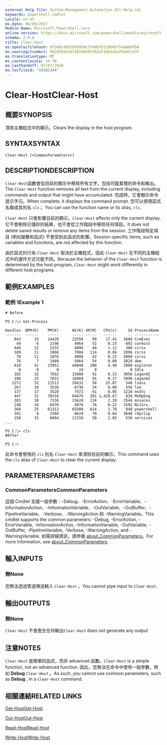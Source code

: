 ```yaml
---
external help file: System.Management.Automation.dll-Help.xml
keywords: powershell,cmdlet
Locale: en-US
ms.date: 06/09/2017
Module Name: Microsoft.PowerShell.Core
online version: https://docs.microsoft.com/powershell/module/microsoft.powershell.core/functions/clear-host?view=powershell-5.1&WT.mc_id=ps-gethelp
schema: 2.0.0
title: Clear-Host
ms.openlocfilehash: 973d8c4952b99954c3f40bfd11966b754a0607b8
ms.sourcegitcommit: 9b28fb9a3d72655bb63f62af18b3a5af6a05cd3f
ms.translationtype: MT
ms.contentlocale: zh-TW
ms.lasthandoff: 07/07/2020
ms.locfileid: "93202344"
---
```

# <span data-ttu-id="08175-103">Clear-Host</span><span class="sxs-lookup"><span data-stu-id="08175-103">Clear-Host</span></span>

## <span data-ttu-id="08175-104">概要</span><span class="sxs-lookup"><span data-stu-id="08175-104">SYNOPSIS</span></span>

<span data-ttu-id="08175-105">清除主機程式中的顯示。</span><span class="sxs-lookup"><span data-stu-id="08175-105">Clears the display in the host program.</span></span>

## <span data-ttu-id="08175-106">SYNTAX</span><span class="sxs-lookup"><span data-stu-id="08175-106">SYNTAX</span></span>

```
Clear-Host [<CommonParameters>]
```

## <span data-ttu-id="08175-107">DESCRIPTION</span><span class="sxs-lookup"><span data-stu-id="08175-107">DESCRIPTION</span></span>

<span data-ttu-id="08175-108">`Clear-Host`函數會從目前的顯示中移除所有文字，包括可能累積的命令和輸出。</span><span class="sxs-lookup"><span data-stu-id="08175-108">The `Clear-Host` function removes all text from the current display, including commands and output that might have accumulated.</span></span> <span data-ttu-id="08175-109">完成時，它會顯示命令提示字元。</span><span class="sxs-lookup"><span data-stu-id="08175-109">When complete, it displays the command prompt.</span></span> <span data-ttu-id="08175-110">您可以使用函式名稱或其別名 `cls` 。</span><span class="sxs-lookup"><span data-stu-id="08175-110">You can use the function name or its alias, `cls`.</span></span>

<span data-ttu-id="08175-111">`Clear-Host` 只會影響目前的顯示。</span><span class="sxs-lookup"><span data-stu-id="08175-111">`Clear-Host` affects only the current display.</span></span> <span data-ttu-id="08175-112">它不會刪除已儲存的結果，也不會從工作階段中移除任何項目。</span><span class="sxs-lookup"><span data-stu-id="08175-112">It does not delete saved results or remove any items from the session.</span></span> <span data-ttu-id="08175-113">工作階段特定項目 (例如變數和函式) 不會受到此函式的影響。</span><span class="sxs-lookup"><span data-stu-id="08175-113">Session-specific items, such as variables and functions, are not affected by this function.</span></span>

<span data-ttu-id="08175-114">由於函式的行為 `Clear-Host` 取決於主機程式，因此 `Clear-Host` 在不同的主機程式中的運作方式可能不同。</span><span class="sxs-lookup"><span data-stu-id="08175-114">Because the behavior of the `Clear-Host` function is determined by the host program, `Clear-Host` might work differently in different host programs.</span></span>

## <span data-ttu-id="08175-115">範例</span><span class="sxs-lookup"><span data-stu-id="08175-115">EXAMPLES</span></span>

### <span data-ttu-id="08175-116">範例 1</span><span class="sxs-lookup"><span data-stu-id="08175-116">Example 1</span></span>

```
# Before

PS C:\> Get-Process

Handles  NPM(K)    PM(K)      WS(K) VM(M)   CPU(s)     Id ProcessName
-------  ------    -----      ----- -----   ------     -- -----------
    843      33    14428      22556    99    17.41   1688 CcmExec
     44       6     2196       4964    52     0.23    692 conhost
    646      12     2332       4896    49     1.12    388 csrss
    189      11     2860       7084   114     0.66   2896 csrss
     78      11     1876       4008    42     0.22   4000 csrss
     76       7     1848       5064    54     0.08   1028 dwm
    610      41    23952      44048   208     4.40   2080 explorer
      0       0        0         24     0               0 Idle
    182      32     7692      15980    91     0.23   3056 LogonUI
    186      25     7832      16068    91     0.27   3996 LogonUI
   1272      32    11512      20432    58    25.07    548 lsass
    267      10     3536       6736    34     0.80    556 lsm
    137      17     3520       7472    61     0.05   1220 msdtc
    447      31    70316      84476   201 1,429.67    836 MsMpEng
    265      18     7136      15628   134     2.20   3544 msseces
    248      16     6476       4076    76     0.22   1592 NisSrv
    368      25    61312      65508   614     1.78    848 powershell
    101       8     2304       6624    70     0.64   3648 rdpclip
    258      15     6804      12156    50     2.65    536 services
...

PS C:\> cls
#After

PS C:>
```

<span data-ttu-id="08175-117">此命令會使用的 `cls` 別名 `Clear-Host` 來清除目前的顯示。</span><span class="sxs-lookup"><span data-stu-id="08175-117">This command uses the `cls` alias of `Clear-Host` to clear the current display.</span></span>

## <span data-ttu-id="08175-118">PARAMETERS</span><span class="sxs-lookup"><span data-stu-id="08175-118">PARAMETERS</span></span>

### <span data-ttu-id="08175-119">CommonParameters</span><span class="sxs-lookup"><span data-stu-id="08175-119">CommonParameters</span></span>
<span data-ttu-id="08175-120">這個 Cmdlet 支援一般參數：-Debug、-ErrorAction、-ErrorVariable、-InformationAction、-InformationVariable、-OutVariable、-OutBuffer、-PipelineVariable、-Verbose、-WarningAction 和 -WarningVariable。</span><span class="sxs-lookup"><span data-stu-id="08175-120">This cmdlet supports the common parameters: -Debug, -ErrorAction, -ErrorVariable, -InformationAction, -InformationVariable, -OutVariable, -OutBuffer, -PipelineVariable, -Verbose, -WarningAction, and -WarningVariable.</span></span> <span data-ttu-id="08175-121">如需詳細資訊，請參閱 [about_CommonParameters](https://go.microsoft.com/fwlink/?LinkID=113216)。</span><span class="sxs-lookup"><span data-stu-id="08175-121">For more information, see [about_CommonParameters](https://go.microsoft.com/fwlink/?LinkID=113216).</span></span>

## <span data-ttu-id="08175-122">輸入</span><span class="sxs-lookup"><span data-stu-id="08175-122">INPUTS</span></span>

### <span data-ttu-id="08175-123">無</span><span class="sxs-lookup"><span data-stu-id="08175-123">None</span></span>

<span data-ttu-id="08175-124">您無法透過管道傳送輸入 `Clear-Host` 。</span><span class="sxs-lookup"><span data-stu-id="08175-124">You cannot pipe input to `Clear-Host`.</span></span>

## <span data-ttu-id="08175-125">輸出</span><span class="sxs-lookup"><span data-stu-id="08175-125">OUTPUTS</span></span>

### <span data-ttu-id="08175-126">無</span><span class="sxs-lookup"><span data-stu-id="08175-126">None</span></span>

<span data-ttu-id="08175-127">`Clear-Host` 不會產生任何輸出</span><span class="sxs-lookup"><span data-stu-id="08175-127">`Clear-Host` does not generate any output</span></span>

## <span data-ttu-id="08175-128">注意</span><span class="sxs-lookup"><span data-stu-id="08175-128">NOTES</span></span>

<span data-ttu-id="08175-129">`Clear-Host` 是簡單的函式，而非 advanced 函數。</span><span class="sxs-lookup"><span data-stu-id="08175-129">`Clear-Host` is a simple function, not an advanced function.</span></span> <span data-ttu-id="08175-130">因此，您無法在命令中使用一般參數，例如 **Debug** `Clear-Host` 。</span><span class="sxs-lookup"><span data-stu-id="08175-130">As such, you cannot use common parameters, such as **Debug** , in a `Clear-Host` command.</span></span>

## <span data-ttu-id="08175-131">相關連結</span><span class="sxs-lookup"><span data-stu-id="08175-131">RELATED LINKS</span></span>

[<span data-ttu-id="08175-132">Get-Host</span><span class="sxs-lookup"><span data-stu-id="08175-132">Get-Host</span></span>](../Microsoft.PowerShell.Utility/Get-Host.md)

[<span data-ttu-id="08175-133">Out-Host</span><span class="sxs-lookup"><span data-stu-id="08175-133">Out-Host</span></span>](Out-Host.md)

[<span data-ttu-id="08175-134">Read-Host</span><span class="sxs-lookup"><span data-stu-id="08175-134">Read-Host</span></span>](../Microsoft.PowerShell.Utility/Read-Host.md)

[<span data-ttu-id="08175-135">Write-Host</span><span class="sxs-lookup"><span data-stu-id="08175-135">Write-Host</span></span>](../Microsoft.PowerShell.Utility/Write-Host.md)

